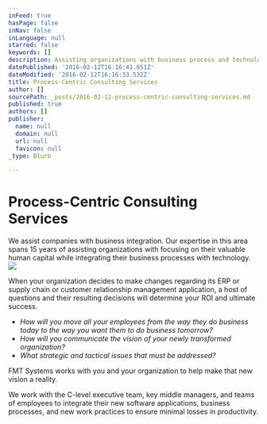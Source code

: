 ```yaml
---
inFeed: true
hasPage: false
inNav: false
inLanguage: null
starred: false
keywords: []
description: Assisting organizations with business process and technology integration
datePublished: '2016-02-12T16:16:41.051Z'
dateModified: '2016-02-12T16:16:33.532Z'
title: Process-Centric Consulting Services
author: []
sourcePath: _posts/2016-02-12-process-centric-consulting-services.md
published: true
authors: []
publisher:
  name: null
  domain: null
  url: null
  favicon: null
_type: Blurb

---
```

# Process-Centric Consulting Services

We assist companies with business integration. Our 
expertise in this area spans 15 years of assisting organizations with focusing on their valuable human capital while integrating their business processes with technology.
![](https://the-grid-user-content.s3-us-west-2.amazonaws.com/47241db5-621f-4e2d-a56e-b1c876738d05.jpg)

When your organization decides to make changes regarding its ERP or supply chain or customer relationship management 
application, a host of questions and their resulting decisions will determine your ROI and ultimate success.

* _How will you move all your employees from the way they do business today to the way you want them to do business tomorrow?_
* _How will you communicate the vision of your newly transformed organization?_
* _What strategic and tactical issues that must be addressed?_

FMT Systems works with you and your organization to help make that new vision a reality.

We work with the C-level executive team, key middle managers, and 
teams of employees to integrate their new software applications, 
business processes, and new work practices to ensure minimal losses in 
productivity.
